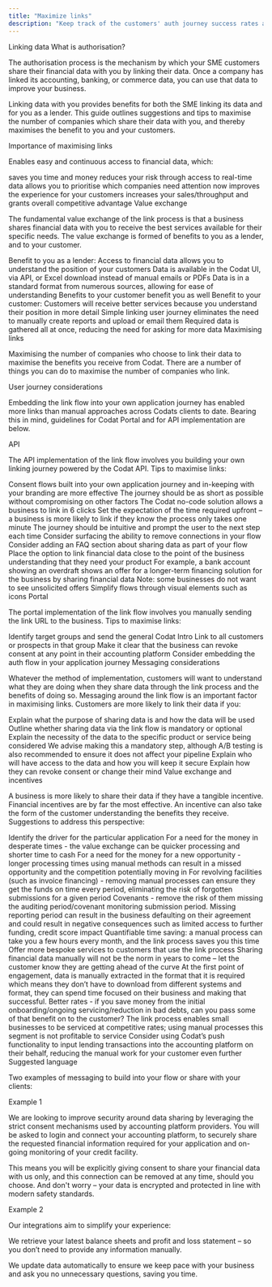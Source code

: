 ```yaml
---
title: "Maximize links"
description: "Keep track of the customers' auth journey success rates across all integration categories"
---
```

Linking data
What is authorisation?

The authorisation process is the mechanism by which your SME customers share their financial data with you by linking their data. Once a company has linked its accounting, banking, or commerce data, you can use that data to improve your business.

Linking data with you provides benefits for both the SME linking its data and for you as a lender. This guide outlines suggestions and tips to maximise the number of companies which share their data with you, and thereby maximises the benefit to you and your customers.

Importance of maximising links

Enables easy and continuous access to financial data, which:

saves you time and money
reduces your risk through access to real-time data
allows you to prioritise which companies need attention now
improves the experience for your customers
increases your sales/throughput and grants overall competitive advantage
Value exchange

The fundamental value exchange of the link process is that a business shares financial data with you to receive the best services available for their specific needs. The value exchange is formed of benefits to you as a lender, and to your customer.

Benefit to you as a lender:
Access to financial data allows you to understand the position of your customers
Data is available in the Codat UI, via API, or Excel download instead of manual emails or PDFs
Data is in a standard format from numerous sources, allowing for ease of understanding
Benefits to your customer benefit you as well
Benefit to your customer:
Customers will receive better services because you understand their position in more detail
Simple linking user journey eliminates the need to manually create reports and upload or email them
Required data is gathered all at once, reducing the need for asking for more data
Maximising links

Maximising the number of companies who choose to link their data to maximise the benefits you receive from Codat. There are a number of things you can do to maximise the number of companies who link.

User journey considerations

Embedding the link flow into your own application journey has enabled more links than manual approaches across Codats clients to date. Bearing this in mind, guidelines for Codat Portal and for API implementation are below.

API

The API implementation of the link flow involves you building your own linking journey powered by the Codat API. Tips to maximise links:

Consent flows built into your own application journey and in-keeping with your branding are more effective
The journey should be as short as possible without compromising on other factors
The Codat no-code solution allows a business to link in 6 clicks
Set the expectation of the time required upfront – a business is more likely to link if they know the process only takes one minute
The journey should be intuitive and prompt the user to the next step each time
Consider surfacing the ability to remove connections in your flow
Consider adding an FAQ section about sharing data as part of your flow
Place the option to link financial data close to the point of the business understanding that they need your product
For example, a bank account showing an overdraft shows an offer for a longer-term financing solution for the business by sharing financial data
Note: some businesses do not want to see unsolicited offers
Simplify flows through visual elements such as icons
Portal

The portal implementation of the link flow involves you manually sending the link URL to the business. Tips to maximise links:

Identify target groups and send the general Codat Intro Link to all customers or prospects in that group
Make it clear that the business can revoke consent at any point in their accounting platform
Consider embedding the auth flow in your application journey
Messaging considerations

Whatever the method of implementation, customers will want to understand what they are doing when they share data through the link process and the benefits of doing so. Messaging around the link flow is an important factor in maximising links. Customers are more likely to link their data if you:

Explain what the purpose of sharing data is and how the data will be used
Outline whether sharing data via the link flow is mandatory or optional
Explain the necessity of the data to the specific product or service being considered
We advise making this a mandatory step, although A/B testing is also recommended to ensure it does not affect your pipeline
Explain who will have access to the data and how you will keep it secure
Explain how they can revoke consent or change their mind
Value exchange and incentives

A business is more likely to share their data if they have a tangible incentive. Financial incentives are by far the most effective. An incentive can also take the form of the customer understanding the benefits they receive. Suggestions to address this perspective:

Identify the driver for the particular application
For a need for the money in desperate times - the value exchange can be quicker processing and shorter time to cash
For a need for the money for a new opportunity - longer processing times using manual methods can result in a missed opportunity and the competition potentially moving in
For revolving facilities (such as invoice financing) - removing manual processes can ensure they get the funds on time every period, eliminating the risk of forgotten submissions for a given period
Covenants - remove the risk of them missing the auditing period/covenant monitoring submission period. Missing reporting period can result in the business defaulting on their agreement and could result in negative consequences such as limited access to further funding, credit score impact
Quantifiable time saving: a manual process can take you a few hours every month, and the link process saves you this time
Offer more bespoke services to customers that use the link process
Sharing financial data manually will not be the norm in years to come – let the customer know they are getting ahead of the curve
At the first point of engagement, data is manually extracted in the format that it is required which means they don’t have to download from different systems and format, they can spend time focused on their business and making that successful.
Better rates - if you save money from the initial onboarding/ongoing servicing/reduction in bad debts, can you pass some of that benefit on to the customer?
The link process enables small businesses to be serviced at competitive rates; using manual processes this segment is not profitable to service
Consider using Codat’s push functionality to input lending transactions into the accounting platform on their behalf, reducing the manual work for your customer even further
Suggested language

Two examples of messaging to build into your flow or share with your clients:

Example 1

We are looking to improve security around data sharing by leveraging the strict consent mechanisms used by accounting platform providers. You will be asked to login and connect your accounting platform, to securely share the requested financial information required for your application and on-going monitoring of your credit facility.

This means you will be explicitly giving consent to share your financial data with us only, and this connection can be removed at any time, should you choose. And don't worry – your data is encrypted and protected in line with modern safety standards.

Example 2

Our integrations aim to simplify your experience:

We retrieve your latest balance sheets and profit and loss statement – so you don’t need to provide any information manually.

We update data automatically to ensure we keep pace with your business and ask you no unnecessary questions, saving you time.